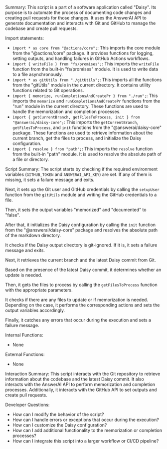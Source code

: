 Summary:
This script is a part of a software application called "Daisy". Its purpose is to automate the process of documenting code changes and creating pull requests for those changes. It uses the AnswerAI API to generate documentation and interacts with Git and GitHub to manage the codebase and create pull requests.

Import statements:
- `import * as core from "@actions/core";`: This imports the core module from the "@actions/core" package. It provides functions for logging, setting outputs, and handling failures in GitHub Actions workflows.
- `import { writeFile } from "fs/promises";`: This imports the `writeFile` function from the built-in "fs/promises" module. It is used to write data to a file asynchronously.
- `import * as gitUtils from "./gitUtils";`: This imports all the functions from the "gitUtils" module in the current directory. It contains utility functions related to Git operations.
- `import { memorize, runCompletionsAndCreatePr } from "./run";`: This imports the `memorize` and `runCompletionsAndCreatePr` functions from the "run" module in the current directory. These functions are used to handle the memorization and completion processes.
- `import { getCurrentBranch, getFilesToProcess, init } from "@answerai/daisy-core";`: This imports the `getCurrentBranch`, `getFilesToProcess`, and `init` functions from the "@answerai/daisy-core" package. These functions are used to retrieve information about the current branch, get the files to process, and initialize the Daisy configuration.
- `import { resolve } from "path";`: This imports the `resolve` function from the built-in "path" module. It is used to resolve the absolute path of a file or directory.

Script Summary:
The script starts by checking if the required environment variables (`GITHUB_TOKEN` and `ANSWERAI_API_KEY`) are set. If any of them is missing, it sets a failure message and exits.

Next, it sets up the Git user and GitHub credentials by calling the `setupUser` function from the `gitUtils` module and writing the GitHub credentials to a file.

Then, it sets the output variables "memorized" and "documented" to "false".

After that, it initializes the Daisy configuration by calling the `init` function from the "@answerai/daisy-core" package and resolves the absolute path of the markdown directory.

It checks if the Daisy output directory is git-ignored. If it is, it sets a failure message and exits.

Next, it retrieves the current branch and the latest Daisy commit from Git.

Based on the presence of the latest Daisy commit, it determines whether an update is needed.

Then, it gets the files to process by calling the `getFilesToProcess` function with the appropriate parameters.

It checks if there are any files to update or if memorization is needed. Depending on the case, it performs the corresponding actions and sets the output variables accordingly.

Finally, it catches any errors that occur during the execution and sets a failure message.

Internal Functions:
- None

External Functions:
- None

Interaction Summary:
This script interacts with the Git repository to retrieve information about the codebase and the latest Daisy commit. It also interacts with the AnswerAI API to perform memorization and completion processes. Additionally, it interacts with the GitHub API to set outputs and create pull requests.

Developer Questions:
- How can I modify the behavior of the script?
- How can I handle errors or exceptions that occur during the execution?
- How can I customize the Daisy configuration?
- How can I add additional functionality to the memorization or completion processes?
- How can I integrate this script into a larger workflow or CI/CD pipeline?